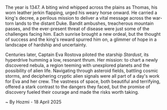 
The year is 1347.  A biting wind whipped across the plains as Thomas, his worn leather jerkin flapping, urged his weary horse onward.  He carried a king's decree, a perilous mission to deliver a vital message across the war-torn lands to the distant Duke.  Bandit ambushes, treacherous mountain passes, and the ever-present threat of disease were just some of the challenges facing him.  Each sunrise brought a new ordeal, but the thought of success and the king's reward spurred him on, a glimmer of hope in a landscape of hardship and uncertainty.

Centuries later, Captain Eva Rostova piloted the starship *Stardust*, its hyperdrive humming a low, resonant thrum.  Her mission: to chart a newly discovered nebula, a region teeming with unexplored planets and the possibility of alien life.  Navigating through asteroid fields, battling cosmic storms, and deciphering cryptic alien signals were all part of a day's work for Eva and her crew.  The vastness of space, both beautiful and terrifying, offered a stark contrast to the dangers they faced, but the promise of discovery fueled their courage and made the risks worth taking.

~ By Hozmi - 18 April 2025
